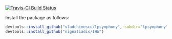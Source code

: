 [![Travis-CI Build Status](https://travis-ci.org/NA/NA.svg?branch=master)](https://travis-ci.org/NA/NA)



Install the package as follows:

```R
devtools::install_github("vladchimescu/lpsymphony", subdir="lpsymphony")
devtools::install_github("nignatiadis/IHW")
```